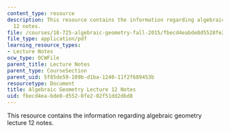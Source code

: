 ```yaml
---
content_type: resource
description: This resource contains the information regarding algebraic geometry lecture
  12 notes.
file: /courses/18-725-algebraic-geometry-fall-2015/fbecd4eabde8d5528fe202f51dd2dbd8_MIT18_725F15_lec12.pdf
file_type: application/pdf
learning_resource_types:
- Lecture Notes
ocw_type: OCWFile
parent_title: Lecture Notes
parent_type: CourseSection
parent_uid: 5f85de59-109b-d1ba-1240-11f2f689453b
resourcetype: Document
title: Algebraic Geometry Lecture 12 Notes
uid: fbecd4ea-bde8-d552-8fe2-02f51dd2dbd8
---
```

This resource contains the information regarding algebraic geometry lecture 12 notes.


